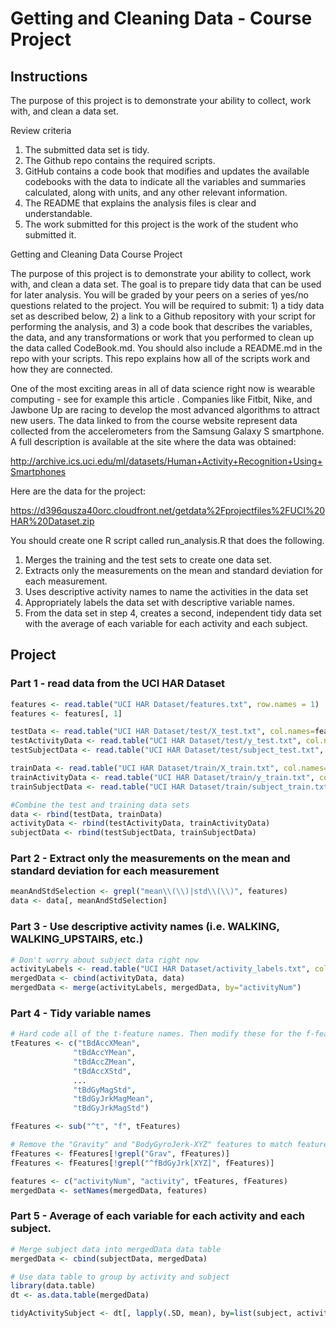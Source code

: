 # Getting and Cleaning Data - Course Project

## Instructions

The purpose of this project is to demonstrate your ability to collect, work with, and clean a data set.

Review criteria
1. The submitted data set is tidy.
2. The Github repo contains the required scripts.
3. GitHub contains a code book that modifies and updates the available codebooks with the data to indicate all the variables and summaries calculated, along with units, and any other relevant information.
4. The README that explains the analysis files is clear and understandable.
5. The work submitted for this project is the work of the student who submitted it.

Getting and Cleaning Data Course Project

The purpose of this project is to demonstrate your ability to collect, work with, and clean a data set. The goal is to prepare tidy data that can be used for later analysis. You will be graded by your peers on a series of yes/no questions related to the project. You will be required to submit: 1) a tidy data set as described below, 2) a link to a Github repository with your script for performing the analysis, and 3) a code book that describes the variables, the data, and any transformations or work that you performed to clean up the data called CodeBook.md. You should also include a README.md in the repo with your scripts. This repo explains how all of the scripts work and how they are connected.

One of the most exciting areas in all of data science right now is wearable computing - see for example this article . Companies like Fitbit, Nike, and Jawbone Up are racing to develop the most advanced algorithms to attract new users. The data linked to from the course website represent data collected from the accelerometers from the Samsung Galaxy S smartphone. A full description is available at the site where the data was obtained:

http://archive.ics.uci.edu/ml/datasets/Human+Activity+Recognition+Using+Smartphones

Here are the data for the project:

https://d396qusza40orc.cloudfront.net/getdata%2Fprojectfiles%2FUCI%20HAR%20Dataset.zip

You should create one R script called run_analysis.R that does the following.

1. Merges the training and the test sets to create one data set.
2. Extracts only the measurements on the mean and standard deviation for each measurement.
3. Uses descriptive activity names to name the activities in the data set
4. Appropriately labels the data set with descriptive variable names.
5. From the data set in step 4, creates a second, independent tidy data set with the average of each variable for each activity and each subject.

## Project

### Part 1 - read data from the UCI HAR Dataset
```r
features <- read.table("UCI HAR Dataset/features.txt", row.names = 1)
features <- features[, 1]

testData <- read.table("UCI HAR Dataset/test/X_test.txt", col.names=features)
testActivityData <- read.table("UCI HAR Dataset/test/y_test.txt", col.names="activityNum")
testSubjectData <- read.table("UCI HAR Dataset/test/subject_test.txt", col.names="subject")

trainData <- read.table("UCI HAR Dataset/train/X_train.txt", col.names=features)
trainActivityData <- read.table("UCI HAR Dataset/train/y_train.txt", col.names="activityNum")
trainSubjectData <- read.table("UCI HAR Dataset/train/subject_train.txt", col.names="subject")

#Combine the test and training data sets
data <- rbind(testData, trainData)
activityData <- rbind(testActivityData, trainActivityData)
subjectData <- rbind(testSubjectData, trainSubjectData)
```

### Part 2 - Extract only the measurements on the mean and standard deviation for each measurement
```r
meanAndStdSelection <- grepl("mean\\(\\)|std\\(\\)", features)
data <- data[, meanAndStdSelection]
```

### Part 3 - Use descriptive activity names (i.e. WALKING, WALKING_UPSTAIRS, etc.)
```r
# Don't worry about subject data right now
activityLabels <- read.table("UCI HAR Dataset/activity_labels.txt", col.names=c("activityNum", "activity"))
mergedData <- cbind(activityData, data)
mergedData <- merge(activityLabels, mergedData, by="activityNum")
```

### Part 4 - Tidy variable names
```r
# Hard code all of the t-feature names. Then modify these for the f-features
tFeatures <- c("tBdAccXMean",
              "tBdAccYMean",
              "tBdAccZMean",
              "tBdAccXStd",
              ...
              "tBdGyMagStd",
              "tBdGyJrkMagMean",
              "tBdGyJrkMagStd")

fFeatures <- sub("^t", "f", tFeatures)

# Remove the "Gravity" and "BodyGyroJerk-XYZ" features to match features_info.txt
fFeatures <- fFeatures[!grepl("Grav", fFeatures)]
fFeatures <- fFeatures[!grepl("^fBdGyJrk[XYZ]", fFeatures)]

features <- c("activityNum", "activity", tFeatures, fFeatures)
mergedData <- setNames(mergedData, features)
```

### Part 5 - Average of each variable for each activity and each subject.
```r
# Merge subject data into mergedData data table
mergedData <- cbind(subjectData, mergedData)

# Use data table to group by activity and subject
library(data.table)
dt <- as.data.table(mergedData)

tidyActivitySubject <- dt[, lapply(.SD, mean), by=list(subject, activity)]
```
